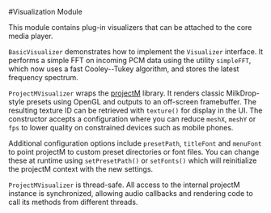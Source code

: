 #Visualization Module

This module contains plug-in visualizers that can be attached to the core media player.

`BasicVisualizer` demonstrates how to implement the `Visualizer` interface. It performs a simple FFT on incoming PCM data using the utility `simpleFFT`, which now uses a fast Cooley--Tukey algorithm, and stores the latest frequency spectrum.

`ProjectMVisualizer` wraps the [projectM](https://github.com/projectM-visualizer/projectm) library. It renders classic MilkDrop-style presets using OpenGL and outputs
to an off-screen framebuffer. The resulting texture ID can be retrieved with
`texture()` for display in the UI. The constructor accepts a configuration where
you can reduce `meshX`, `meshY` or `fps` to lower quality on constrained devices
such as mobile phones.

Additional configuration options include `presetPath`, `titleFont` and
`menuFont` to point projectM to custom preset directories or font files. You can
change these at runtime using `setPresetPath()` or `setFonts()` which will
reinitialize the projectM context with the new settings.

`ProjectMVisualizer` is thread-safe. All access to the internal projectM
instance is synchronized, allowing audio callbacks and rendering code to call
its methods from different threads.
